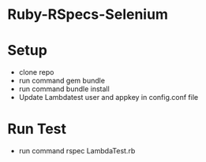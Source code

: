 # Ruby-RSpecs-Selenium
# Setup
* clone repo
* run command gem bundle
* run command bundle install
* Update Lambdatest user and appkey in config.conf file

# Run Test
 
 * run command rspec LambdaTest.rb
